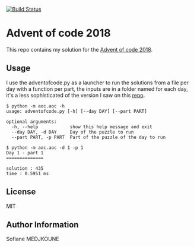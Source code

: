 [![Build Status](https://travis-ci.org/Nani-o/adventofcode2018.svg?branch=master)](https://travis-ci.org/Nani-o/adventofcode2018)

Advent of code 2018
===================

This repo contains my solution for the [Advent of code 2018](https://adventofcode.com/2018/).

Usage
-----

I use the adventofcode.py as a launcher to run the solutions from a file per day with a function per part, the inputs are in a folder named for each day, it's a less sophisticated of the version I saw on this [repo](https://github.com/LinusCDE/AdventOfCode2018).

```
$ python -m aoc.aoc -h
usage: adventofcode.py [-h] [--day DAY] [--part PART]

optional arguments:
  -h, --help            show this help message and exit
  --day DAY, -d DAY     Day of the puzzle to run
  --part PART, -p PART  Part of the puzzle of the day to run

$ python -m aoc.aoc -d 1 -p 1
Day 1 - part 1
==============

solution : 435
time : 0.5951 ms
```

License
-------

MIT

Author Information
------------------

Sofiane MEDJKOUNE

